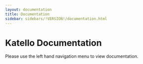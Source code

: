```yaml
---
layout: documentation
title: Documentation
sidebar: sidebars/!VERSION!/documentation.html
---
```


# Katello Documentation

Please use the left hand navigation menu to view documentation.
